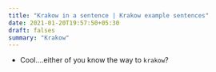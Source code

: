 ```yaml
---
title: "Krakow in a sentence | Krakow example sentences"
date: 2021-01-20T19:57:50+05:30
draft: falses
summary: "Krakow"
---
```

- Cool....either of you know the way to `krakow`?
                 
